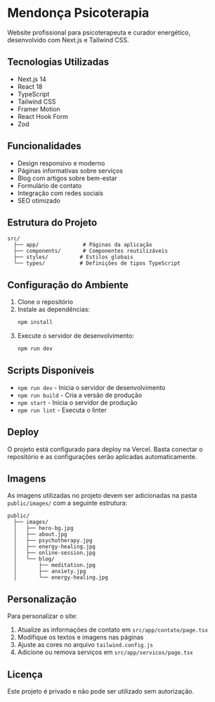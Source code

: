# Mendonça Psicoterapia

Website profissional para psicoterapeuta e curador energético, desenvolvido com Next.js e Tailwind CSS.

## Tecnologias Utilizadas

- Next.js 14
- React 18
- TypeScript
- Tailwind CSS
- Framer Motion
- React Hook Form
- Zod

## Funcionalidades

- Design responsivo e moderno
- Páginas informativas sobre serviços
- Blog com artigos sobre bem-estar
- Formulário de contato
- Integração com redes sociais
- SEO otimizado

## Estrutura do Projeto

```
src/
  ├── app/              # Páginas da aplicação
  ├── components/       # Componentes reutilizáveis
  ├── styles/          # Estilos globais
  └── types/           # Definições de tipos TypeScript
```

## Configuração do Ambiente

1. Clone o repositório
2. Instale as dependências:
   ```bash
   npm install
   ```
3. Execute o servidor de desenvolvimento:
   ```bash
   npm run dev
   ```

## Scripts Disponíveis

- `npm run dev` - Inicia o servidor de desenvolvimento
- `npm run build` - Cria a versão de produção
- `npm start` - Inicia o servidor de produção
- `npm run lint` - Executa o linter

## Deploy

O projeto está configurado para deploy na Vercel. Basta conectar o repositório e as configurações serão aplicadas automaticamente.

## Imagens

As imagens utilizadas no projeto devem ser adicionadas na pasta `public/images/` com a seguinte estrutura:

```
public/
  ├── images/
  │   ├── hero-bg.jpg
  │   ├── about.jpg
  │   ├── psychotherapy.jpg
  │   ├── energy-healing.jpg
  │   ├── online-session.jpg
  │   └── blog/
  │       ├── meditation.jpg
  │       ├── anxiety.jpg
  │       └── energy-healing.jpg
```

## Personalização

Para personalizar o site:

1. Atualize as informações de contato em `src/app/contato/page.tsx`
2. Modifique os textos e imagens nas páginas
3. Ajuste as cores no arquivo `tailwind.config.js`
4. Adicione ou remova serviços em `src/app/servicos/page.tsx`

## Licença

Este projeto é privado e não pode ser utilizado sem autorização. 